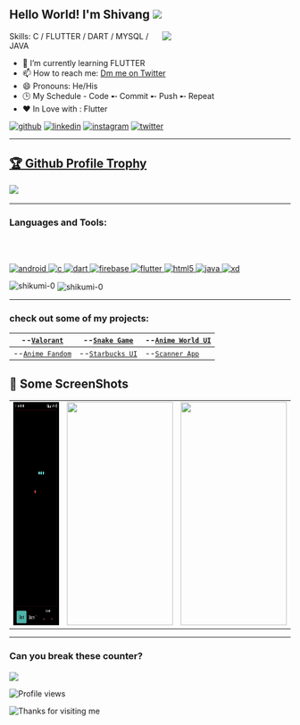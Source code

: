 
## Hello World! I'm Shivang <img src="https://emojis.slackmojis.com/emojis/images/1588315024/8823/hyperkitty.gif?1588315024" width="30" />


<img align='right' src="https://media.giphy.com/media/M9gbBd9nbDrOTu1Mqx/giphy.gif" width="230">


Skills: C / FLUTTER / DART / MYSQL / JAVA

- 🌱 I’m currently learning FLUTTER 
- 📫 How to reach me: [Dm me on Twitter](https://twitter.com/xShikumix) 
- 😄 Pronouns: He/His
- 🕒 My Schedule - Code ➸ Commit ➸ Push ➸ Repeat
- ❤️ In Love with : Flutter


[<img src='https://cdn.jsdelivr.net/npm/simple-icons@3.0.1/icons/github.svg' alt='github' height='40'>](https://github.com/shikumi-0)     [<img src='https://cdn.jsdelivr.net/npm/simple-icons@3.0.1/icons/linkedin.svg' alt='linkedin' height='40'>](https://www.linkedin.com/in/shikumi/)   [<img src='https://cdn.jsdelivr.net/npm/simple-icons@3.0.1/icons/instagram.svg' alt='instagram' height='40'>](https://www.instagram.com/_shikumi_/)     [<img src='https://cdn.jsdelivr.net/npm/simple-icons@3.0.1/icons/twitter.svg' alt='twitter' height='40'>](https://twitter.com/xShikumix)  

<hr>

<a href="https://github.com/ryo-ma/github-profile-trophy"><h2>🏆 Github Profile Trophy</h2></a>
<a href="https://github.com/ryo-ma/github-profile-trophy">
  <img width=800 src="https://github-profile-trophy.vercel.app/?username=shikumi-0&column=8&theme=monokai&no-frame=true&margin-w=12&margin-h=15"/>
</a>

---
<h3 align="left">Languages and Tools:</h3>
<BR></BR>
<p align="left"> <a href="https://developer.android.com" target="_blank"> <img src="https://devicons.github.io/devicon/devicon.git/icons/android/android-original-wordmark.svg" alt="android" width="40" height="40"/> </a> <a href="https://www.cprogramming.com/" target="_blank"> <img src="https://devicons.github.io/devicon/devicon.git/icons/c/c-original.svg" alt="c" width="40" height="40"/> </a> <a href="https://dart.dev" target="_blank"> <img src="https://www.vectorlogo.zone/logos/dartlang/dartlang-icon.svg" alt="dart" width="40" height="40"/> </a> <a href="https://firebase.google.com/" target="_blank"> <img src="https://www.vectorlogo.zone/logos/firebase/firebase-icon.svg" alt="firebase" width="40" height="40"/> </a> <a href="https://flutter.dev" target="_blank"> <img src="https://www.vectorlogo.zone/logos/flutterio/flutterio-icon.svg" alt="flutter" width="40" height="40"/> </a> <a href="https://www.w3.org/html/" target="_blank"> <img src="https://devicons.github.io/devicon/devicon.git/icons/html5/html5-original-wordmark.svg" alt="html5" width="40" height="40"/> </a> <a href="https://www.java.com" target="_blank"> <img src="https://devicons.github.io/devicon/devicon.git/icons/java/java-original-wordmark.svg" alt="java" width="40" height="40"/> </a> <a href="https://www.adobe.com/products/xd.html" target="_blank"> <img src="https://cdn.worldvectorlogo.com/logos/adobe-xd.svg" alt="xd" width="40" height="40"/> </a> </p>


<p><img align="left" src="https://github-readme-stats.vercel.app/api/top-langs/?username=shikumi-0&layout=compact" alt="shikumi-0" /></p>

<p>&nbsp;<img align="center" src="https://github-readme-stats.vercel.app/api?username=shikumi-0&show_icons=true&count_private=true" alt="shikumi-0" /></p>
                                      
<hr>

### check out some of my projects:
 

| --[`Valorant`](https://github.com/shikumi-0/Valorant)            | --[`Snake Game`](https://github.com/shikumi-0/Snake-Game)     | --[`Anime World UI`](https://github.com/shikumi-0/AnimeWorldUi) |
|------------------------------------------------------------------|---------------------------------------------------------------|-----------------------------------------------------------------|
| --[`Anime Fandom`](https://github.com/shikumi-0/Anime-Fandom-UI) | --[`Starbucks UI`](https://github.com/shikumi-0/Starbucks-UI) | --[`Scanner App`](https://github.com/shikumi-0/ScanIt)          |

 
 ## 📸 Some ScreenShots
|                                           |                                           |                                            |                                          
| ----------------------------------------- | ----------------------------------------- |  ----------------------------------------- |
|      <img src="https://github.com/shikumi-0/shikumi-0/blob/master/ss.gif" width="190" height="400">     |     <img src="https://github.com/shikumi-0/shikumi-0/blob/master/gifs/ssAf.gif" width="190" height="400">      |   <img src="https://github.com/shikumi-0/shikumi-0/blob/master/ssSB.gif" width="190" height="400">  |   
 
 
<hr>

<h3 > Can you break these counter?</h3>

<img align="center" src="https://profile-counter.glitch.me/shikumi-0/count.svg" >




![Profile views](https://gpvc.arturio.dev/shikumi-0)  

<img height="120" alt="Thanks for visiting me" width="100%" src="https://raw.githubusercontent.com/BrunnerLivio/brunnerlivio/master/images/marquee.svg" />








